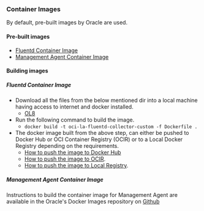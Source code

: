 ### Container Images

By default, pre-built images by Oracle are used.

#### Pre-built images

* [Fluentd Container Image](https://container-registry.oracle.com/ords/f?p=113:4:13515970073310:::4:P4_REPOSITORY,AI_REPOSITORY,AI_REPOSITORY_NAME,P4_REPOSITORY_NAME,P4_EULA_ID,P4_BUSINESS_AREA_ID:1843,1843,OCI%20Logging%20Analytics%20Fluentd%20based%20Collector,OCI%20Logging%20Analytics%20Fluentd%20based%20Collector,1,0&cs=3UtJ-CmXRZ5iKQ-QrQfja1Mxp3EIiFQ7TwBty97eqA8LmTyZtsiaFZgLmGu-qD28SwH3RIUZVXxYevRBNBR5yng)
* [Management Agent Container Image](https://container-registry.oracle.com/ords/f?p=113:4:13515970073310:::4:P4_REPOSITORY,AI_REPOSITORY,AI_REPOSITORY_NAME,P4_REPOSITORY_NAME,P4_EULA_ID,P4_BUSINESS_AREA_ID:2004,2004,OCI%20Management%20Agent%20Container%20Image,OCI%20Management%20Agent%20Container%20Image,1,0&cs=35eEP-Hh_4zhB7KLZ1uShwA7SEd5xmbYo-gwkV-TJaxhVB25CIxgQN7EfUbBlUcZQHiX-peQRtm7MAGxO-hEjTA)

#### Building images

##### Fluentd Container Image

- Download all the files from the below mentioned dir into a local machine having access to internet and docker installed.
  - [OL8](logan/docker-images/v1.0/oraclelinux/8/)
- Run the following command to build the image.
    - `docker build -t oci-la-fluentd-collector-custom -f Dockerfile .`
- The docker image built from the above step, can either be pushed to Docker Hub or OCI Container Registry (OCIR) or to a Local Docker Registry depending on the requirements.
    - [How to push the image to Docker Hub](https://docs.docker.com/docker-hub/repos/#pushing-a-docker-container-image-to-docker-hub)
    - [How to push the image to OCIR](https://www.oracle.com/webfolder/technetwork/tutorials/obe/oci/registry/index.html).
    - [How to push the image to Local Registry](https://docs.docker.com/registry/deploying/).

##### Management Agent Container Image
Instructions to build the container image for Management Agent are available in the Oracle's Docker Images repository on [Github](https://github.com/oracle/docker-images/tree/main/OracleManagementAgent)

